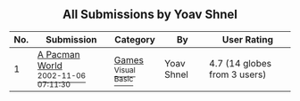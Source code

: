 ﻿<div align="center">

## All Submissions by Yoav Shnel

</div>

No.  | Submission | Category | By   | User Rating
---- | ---------- | -------- | ---- | -----------
1 | [A Pacman World<br /><sup>2002-11-06 07:11:30</sup>](https://github.com/Planet-Source-Code/yoav-shnel-a-pacman-world__1-40437) | [Games<br /><sup>Visual Basic</sup>](../ByCategory/games__1-38.md) | Yoav Shnel | 4.7 (14 globes from 3 users)
